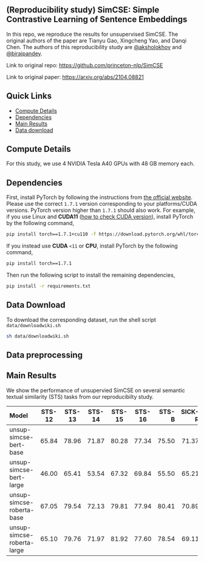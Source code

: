 ## (Reproducibility study) SimCSE: Simple Contrastive Learning of Sentence Embeddings

In this repo, we reproduce the results for unsupervised SimCSE. The original authors of the paper are Tianyu Gao, Xingcheng Yao, and Danqi Chen. The authors of this reproducibility study are [@aksholokhov](https://github.com/aksholokhov) and [@birajpandey](https://github.com/birajpandey).


Link to original repo: https://github.com/princeton-nlp/SimCSE 

Link to original paper: https://arxiv.org/abs/2104.08821


## Quick Links

  - [Compute Details](#compute-details)
  - [Dependencies](#dependencies)
  - [Main Results](#main-results)
  - [Data download](#data-download)


## Compute Details

For this study, we use 4 NVIDIA Tesla A40 GPUs with 48 GB memory each. 

## Dependencies

First, install PyTorch by following the instructions from [the official website](https://pytorch.org). Please use the correct `1.7.1` version corresponding to your platforms/CUDA versions. PyTorch version higher than `1.7.1` should also work. For example, if you use Linux and **CUDA11** ([how to check CUDA version](https://varhowto.com/check-cuda-version/)), install PyTorch by the following command,

```bash
pip install torch==1.7.1+cu110 -f https://download.pytorch.org/whl/torch_stable.html
```

If you instead use **CUDA** `<11` or **CPU**, install PyTorch by the following command,

```bash
pip install torch==1.7.1
```


Then run the following script to install the remaining dependencies,

```bash
pip install -r requirements.txt
```

## Data Download
To download the corresponding dataset, run the shell script `data/downloadwiki.sh`


```bash
sh data/downloadwiki.sh
```

## Data preprocessing


## Main Results
We show the performance of unsupervied SimCSE on several semantic textual similarity (STS) tasks from our reproducibilty study.


|        Model       |STS-12  | STS-13 | STS-14 | STS-15 |STS-16 | STS-B | SICK-R | Avg. |
|:--------------|:-------:|:-----:|:--------:|:---------:|:-------:|-------:|-------:|-------:|
| unsup-simcse-bert-base   | 65.84 | 78.96 | 71.87 | 80.28 | 77.34 | 75.50 | 71.37 | 74.45 |
| unsup-simcse-bert-large  | 46.00 | 65.41 | 53.54 | 67.32 | 69.84 | 55.50 | 65.21 | 60.40 |
| unsup-simcse-roberta-base | 67.05 | 79.54 | 72.13 | 79.81 | 77.94 | 80.41 | 70.89 | 75.40 |
| unsup-simcse-roberta-large | 65.10 | 79.76 | 71.97 | 81.92 | 77.60 | 78.54 | 69.11 | 74.86 |



